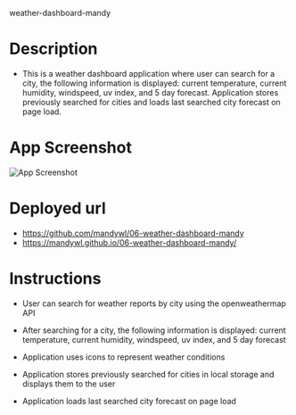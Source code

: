weather-dashboard-mandy

# Description

- This is a weather dashboard application where user can search for a city, the following information is displayed: current temperature, current humidity, windspeed, uv index, and 5 day forecast. Application stores previously searched for cities and loads last searched city forecast on page load.

# App Screenshot

![App Screenshot](screenShot.gif)

# Deployed url

- https://github.com/mandywl/06-weather-dashboard-mandy
- https://mandywl.github.io/06-weather-dashboard-mandy/

# Instructions

- User can search for weather reports by city using the openweathermap API

- After searching for a city, the following information is displayed: current temperature, current humidity, windspeed, uv index, and 5 day forecast

- Application uses icons to represent weather conditions

- Application stores previously searched for cities in local storage and displays them to the user

- Application loads last searched city forecast on page load
